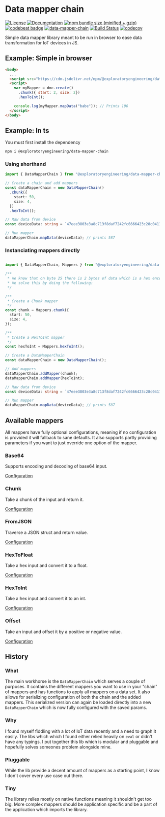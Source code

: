 # Data mapper chain

[![License](https://img.shields.io/badge/License-Apache%202.0-blue.svg)](https://opensource.org/licenses/Apache-2.0)
[![Documentation](https://img.shields.io/badge/docs-tsdoc-blue.svg)](https://exploratoryengineering.github.io/data-mapper-chain/)
[![npm bundle size (minified + gzip)](https://img.shields.io/bundlephobia/minzip/@exploratoryengineering/data-mapper-chain.svg)](#tiny)
[![codebeat badge](https://codebeat.co/badges/e35c9d0d-17d5-41bd-9488-bce440c84cf4)](https://codebeat.co/projects/github-com-exploratoryengineering-data-mapper-chain-master)
[![data-mapper-chain](https://img.shields.io/npm/v/@exploratoryengineering/data-mapper-chain.svg)](https://www.npmjs.com/package/@exploratoryengineering/data-mapper-chain)
[![Build Status](https://travis-ci.org/ExploratoryEngineering/data-mapper-chain.svg?branch=master)](https://travis-ci.org/ExploratoryEngineering/data-mapper-chain)
[![codecov](https://codecov.io/gh/ExploratoryEngineering/data-mapper-chain/branch/master/graph/badge.svg)](https://codecov.io/gh/ExploratoryEngineering/data-mapper-chain)

Simple data mapper library meant to be run in browser to ease data transformation for IoT devices in JS.

## Example: Simple in browser
```html
<body>
  ...
  <script src="https://cdn.jsdelivr.net/npm/@exploratoryengineering/data-mapper-chain@0.7"></script>
  <script>
    var myMapper = dmc.create()
      .chunk({ start: 2, size: 2})
      .hexToInt();

    console.log(myMapper.mapData("babe")); // Prints 190
  </script>
</body>
```

## Example: In ts
You must first install the dependency

```bash
npm i @exploratoryengineering/data-mapper-chain
``` 

### Using shorthand
```ts
import { DataMapperChain } from "@exploratoryengineering/data-mapper-chain";

// Create a chain and add mappers
const dataMapperChain = new DataMapperChain()
  .chunk({
    start: 50,
    size: 4,
  })
  .hexToInt();

// Raw data from device
const deviceData: string = `47eee3803e3a8c713f8daf7242fc6666423c28c04111d84000024b00a3030c261b010b91d3`;

// Run mapper
dataMapperChain.mapData(deviceData); // prints 587

``` 


### Instanciating mappers directly
```ts

import { DataMapperChain, Mappers } from "@exploratoryengineering/data-mapper-chain";

/**
 * We know that on byte 25 there is 2 bytes of data which is a hex encoded uint16
 * We solve this by doing the following:
 */

/**
 * Create a Chunk mapper
 */
const chunk = Mappers.chunk({
  start: 50,
  size: 4,
});

/**
 * Create a HexToInt mapper
 */
const hexToInt = Mappers.hexToInt();

// Create a DataMapperChain
const dataMapperChain = new DataMapperChain();

// Add mappers
dataMapperChain.addMapper(chunk);
dataMapperChain.addMapper(hexToInt);

// Raw data from device
const deviceData: string = `47eee3803e3a8c713f8daf7242fc6666423c28c04111d84000024b00a3030c261b010b91d3`;

// Run mapper
dataMapperChain.mapData(deviceData); // prints 587


```

## Available mappers

All mappers have fully optional configurations, meaning if no configuration is provided it will fallback to sane defaults. It also supports partly providing parameters if you want to just override one option of the mapper.

### Base64

Supports encoding and decoding of base64 input.

[Configuration](./tutorials/base64-tutorial.md)

### Chunk

Take a chunk of the input and return it.

[Configuration](./tutorials/chunk-tutorial.md)

### FromJSON

Traverse a JSON struct and return value.

[Configuration](./tutorials/fromJson-tutorial.md)

### HexToFloat

Take a hex input and convert it to a float.

[Configuration](./tutorials/hexToFloat-tutorial.md)

### HexToInt

Take a hex input and convert it to an int.

[Configuration](./tutorials/hexToInt-tutorial.md)


### Offset

Take an input and offset it by a positive or negative value.

[Configuration](./tutorials/offset-tutorial.md)

## History

### What
The main workhorse is the `DataMapperChain` which serves a couple of purposes. It contains the different mappers you want to use in your "chain" of mappers and has functions to apply all mappers on a data set. It also allows for serializing configuration of both the chain and the added mappers. This serialized version can again be loaded directly into a new `DataMapperChain` which is now fully configured with the saved params. 

### Why
I found myself fiddling with a lot of IoT data recently and a need to graph it easily. The libs which which I found either relied heavily on `eval` or didn't have any typings. I put together this lib which is modular and pluggable and hopefully solves someones problem alongside mine.

### Pluggable
While the lib provide a decent amount of mappers as a starting point, I know I don't cover every use case out there.

### Tiny
The library relies mostly on native functions meaning it shouldn't get too big. More complex mappers should be application specific and be a part of the application which imports the library.